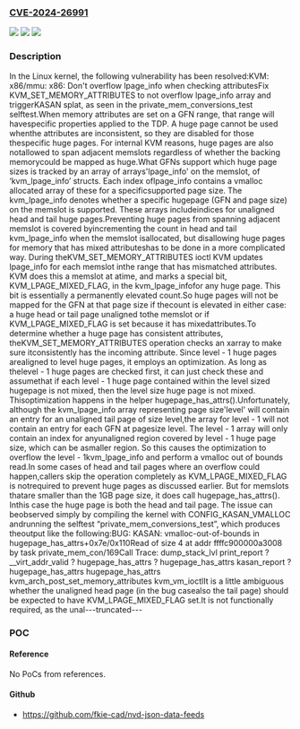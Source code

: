 ### [CVE-2024-26991](https://cve.mitre.org/cgi-bin/cvename.cgi?name=CVE-2024-26991)
![](https://img.shields.io/static/v1?label=Product&message=Linux&color=blue)
![](https://img.shields.io/static/v1?label=Version&message=90b4fe17981e%3C%20048cc4a028e6%20&color=brighgreen)
![](https://img.shields.io/static/v1?label=Vulnerability&message=n%2Fa&color=brighgreen)

### Description

In the Linux kernel, the following vulnerability has been resolved:KVM: x86/mmu: x86: Don't overflow lpage_info when checking attributesFix KVM_SET_MEMORY_ATTRIBUTES to not overflow lpage_info array and triggerKASAN splat, as seen in the private_mem_conversions_test selftest.When memory attributes are set on a GFN range, that range will havespecific properties applied to the TDP. A huge page cannot be used whenthe attributes are inconsistent, so they are disabled for those thespecific huge pages. For internal KVM reasons, huge pages are also notallowed to span adjacent memslots regardless of whether the backing memorycould be mapped as huge.What GFNs support which huge page sizes is tracked by an array of arrays'lpage_info' on the memslot, of ‘kvm_lpage_info’ structs. Each index oflpage_info contains a vmalloc allocated array of these for a specificsupported page size. The kvm_lpage_info denotes whether a specific hugepage (GFN and page size) on the memslot is supported. These arrays includeindices for unaligned head and tail huge pages.Preventing huge pages from spanning adjacent memslot is covered byincrementing the count in head and tail kvm_lpage_info when the memslot isallocated, but disallowing huge pages for memory that has mixed attributeshas to be done in a more complicated way. During theKVM_SET_MEMORY_ATTRIBUTES ioctl KVM updates lpage_info for each memslot inthe range that has mismatched attributes. KVM does this a memslot at atime, and marks a special bit, KVM_LPAGE_MIXED_FLAG, in the kvm_lpage_infofor any huge page. This bit is essentially a permanently elevated count.So huge pages will not be mapped for the GFN at that page size if thecount is elevated in either case: a huge head or tail page unaligned tothe memslot or if KVM_LPAGE_MIXED_FLAG is set because it has mixedattributes.To determine whether a huge page has consistent attributes, theKVM_SET_MEMORY_ATTRIBUTES operation checks an xarray to make sure itconsistently has the incoming attribute. Since level - 1 huge pages arealigned to level huge pages, it employs an optimization. As long as thelevel - 1 huge pages are checked first, it can just check these and assumethat if each level - 1 huge page contained within the level sized hugepage is not mixed, then the level size huge page is not mixed. Thisoptimization happens in the helper hugepage_has_attrs().Unfortunately, although the kvm_lpage_info array representing page size'level' will contain an entry for an unaligned tail page of size level,the array for level - 1  will not contain an entry for each GFN at pagesize level. The level - 1 array will only contain an index for anyunaligned region covered by level - 1 huge page size, which can be asmaller region. So this causes the optimization to overflow the level - 1kvm_lpage_info and perform a vmalloc out of bounds read.In some cases of head and tail pages where an overflow could happen,callers skip the operation completely as KVM_LPAGE_MIXED_FLAG is notrequired to prevent huge pages as discussed earlier. But for memslots thatare smaller than the 1GB page size, it does call hugepage_has_attrs(). Inthis case the huge page is both the head and tail page. The issue can beobserved simply by compiling the kernel with CONFIG_KASAN_VMALLOC andrunning the selftest “private_mem_conversions_test”, which produces theoutput like the following:BUG: KASAN: vmalloc-out-of-bounds in hugepage_has_attrs+0x7e/0x110Read of size 4 at addr ffffc900000a3008 by task private_mem_con/169Call Trace:  dump_stack_lvl  print_report  ? __virt_addr_valid  ? hugepage_has_attrs  ? hugepage_has_attrs  kasan_report  ? hugepage_has_attrs  hugepage_has_attrs  kvm_arch_post_set_memory_attributes  kvm_vm_ioctlIt is a little ambiguous whether the unaligned head page (in the bug casealso the tail page) should be expected to have KVM_LPAGE_MIXED_FLAG set.It is not functionally required, as the unal---truncated---

### POC

#### Reference
No PoCs from references.

#### Github
- https://github.com/fkie-cad/nvd-json-data-feeds

